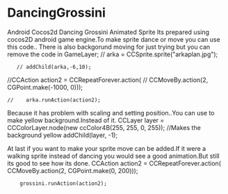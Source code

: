 DancingGrossini
===============

Android Cocos2d Dancing Grossini Animated Sprite
Its prepared using cocos2D android game engine.To make sprite dance or move you can use this code..
There is also backgorund moving for just trying but you can remove the code in GameLayer;
   // arka = CCSprite.sprite("arkaplan.jpg");

       // addChild(arka,-6,10);
//CCAction action2 = CCRepeatForever.action(
  //              CCMoveBy.action(2, CGPoint.make(-1000, 0)));
       
    //    arka.runAction(action2);
        
Because it has problem with scaling and setting position..You can use to make yellow background.Instead of it.
CCLayer layer = CCColorLayer.node(new ccColor4B(255, 255, 0, 255)); //Makes the background yellow
            addChild(layer, -1);
            
 At last if you want to make your sprite move can be added.If it were a walking sprite instead of dancing you would see
 a good animation.But still its good to see how its done.
 CCAction action2 = CCRepeatForever.action(
                CCMoveBy.action(2, CGPoint.make(0, 200)));
       
        grossini.runAction(action2);
       
            

